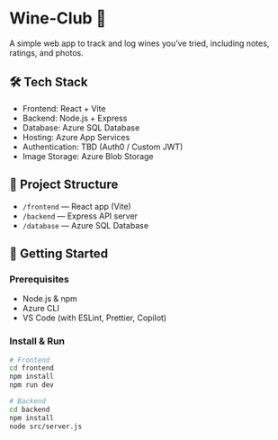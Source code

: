 # Wine-Club 🍷

A simple web app to track and log wines you’ve tried, including notes, ratings, and photos.

## 🛠️ Tech Stack

- Frontend: React + Vite
- Backend: Node.js + Express
- Database: Azure SQL Database
- Hosting: Azure App Services
- Authentication: TBD (Auth0 / Custom JWT)
- Image Storage: Azure Blob Storage

## 📁 Project Structure

- `/frontend` — React app (Vite)
- `/backend` — Express API server
- `/database` — Azure SQL Database

## 🚀 Getting Started

### Prerequisites

- Node.js & npm
- Azure CLI
- VS Code (with ESLint, Prettier, Copilot)

### Install & Run

```bash
# Frontend
cd frontend
npm install
npm run dev

# Backend
cd backend
npm install
node src/server.js




